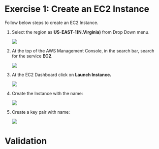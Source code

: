 # Exercise 1: Create an EC2 Instance

Follow below steps to create an EC2 Instance.


1. Select the region as **US-EAST-1(N.Virginia)** from Drop Down menu.

    ![](./images/selectregion.png)

2. At the top of the AWS Management Console, in the search bar, search for the service **EC2**.

    ![](./images/ec2.png)

3. At the EC2 Dashboard click on **Launch Instance.**

    ![](./images/launch.png)

4. Create the Instance with the name: **<inject key="CommonName" enableCopy="true" />**

    ![](./images/createec2.png)

5. Create a key pair with name: **<inject key="CommonName" enableCopy="true" />**

    ![](./images/keypair.png)

# Validation 

<validation step="031798b1-52be-44c1-ae77-cf243044fc8a" />
